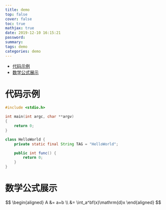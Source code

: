 ```yaml
---
title: demo
top: false
cover: false
toc: true
mathjax: true
date: 2019-12-10 16:15:21
password:
summary:
tags: demo
categories: demo
---
```


<!-- TOC -->

- [代码示例](#%e4%bb%a3%e7%a0%81%e7%a4%ba%e4%be%8b)
- [数学公式展示](#%e6%95%b0%e5%ad%a6%e5%85%ac%e5%bc%8f%e5%b1%95%e7%a4%ba)

<!-- /TOC -->

# 代码示例

```c
#include <stdio.h>

int main(int argc, char **argv)
{
    return 0;
}
```

```java
class HelloWorld {
    private static final String TAG = "HelloWorld";

    public int func() {
        return 0;
    }
}
```
# 数学公式展示

$$
\begin{aligned}
    A &= a+b \\
    &= \int_a^bf(x)\mathrm{d}x
\end{aligned}
$$